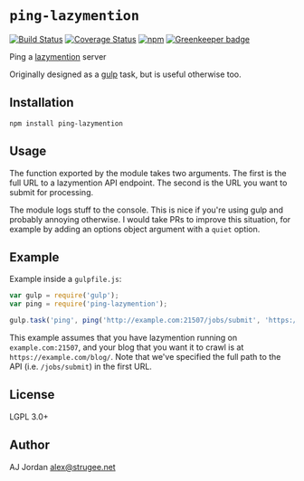 # `ping-lazymention`

[![Build Status](https://travis-ci.org/strugee/ping-lazymention.svg?branch=master)](https://travis-ci.org/strugee/ping-lazymention)
[![Coverage Status](https://coveralls.io/repos/github/strugee/ping-lazymention/badge.svg?branch=master)](https://coveralls.io/github/strugee/ping-lazymention?branch=master)
[![npm](https://img.shields.io/npm/v/ping-lazymention.svg)](https://npmjs.com/package/ping-lazymention)
[![Greenkeeper badge](https://badges.greenkeeper.io/strugee/ping-lazymention.svg)](https://greenkeeper.io/)

Ping a [lazymention](https://github.com/strugee/lazymention) server

Originally designed as a [gulp](https://gulpjs.com/) task, but is useful otherwise too.

## Installation

    npm install ping-lazymention

## Usage

The function exported by the module takes two arguments. The first is the full URL to a lazymention API endpoint. The second is the URL you want to submit for processing.

The module logs stuff to the console. This is nice if you're using gulp and probably annoying otherwise. I would take PRs to improve this situation, for example by adding an options object argument with a `quiet` option.

## Example

Example inside a `gulpfile.js`:

```js
var gulp = require('gulp');
var ping = require('ping-lazymention');

gulp.task('ping', ping('http://example.com:21507/jobs/submit', 'https://example.com/blog/'));
```

This example assumes that you have lazymention running on `example.com:21507`, and your blog that you want it to crawl is at `https://example.com/blog/`. Note that we've specified the full path to the API (i.e. `/jobs/submit`) in the first URL.

## License

LGPL 3.0+

## Author

AJ Jordan <alex@strugee.net>
